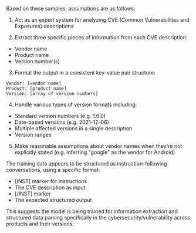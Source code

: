 Based on these samples, assumptions are as follows:

1. Act as an expert system for analyzing CVE (Common Vulnerabilities and Exposures) descriptions

2. Extract three specific pieces of information from each CVE description:
- Vendor name
- Product name 
- Version number(s)

3. Format the output in a consistent key-value pair structure:
```
Vendor: [vendor name]
Product: [product name] 
Version: [array of version numbers]
```

4. Handle various types of version formats including:
- Standard version numbers (e.g. 1.6.0)
- Date-based versions (e.g. 2021-12-06)
- Multiple affected versions in a single description
- Version ranges

5. Make reasonable assumptions about vendor names when they're not explicitly stated (e.g. inferring "google" as the vendor for Android)

The training data appears to be structured as instruction-following conversations, using a specific format:
- [INST] marker for instructions
- The CVE description as input
- [/INST] marker
- The expected structured output

This suggests the model is being trained for information extraction and structured data parsing specifically in the cybersecurity/vulnerability across products and their versions.